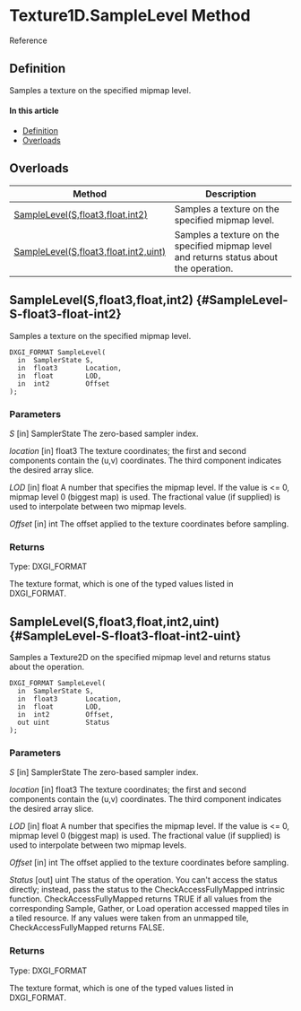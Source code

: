 # Texture1D.SampleLevel Method

Reference

## Definition

Samples a texture on the specified mipmap level.

#### In this article

*  [Definition](#definition)
*  [Overloads](#overloads)

## Overloads

| Method | Description |
| ------ | ----------- |
| [SampleLevel(S,float3,float,int2)](#SampleLevel-S-float3-float-int2) | Samples a texture on the specified mipmap level. |
| [SampleLevel(S,float3,float,int2,uint)](#SampleLevel-S-float3-float-int2-uint) | Samples a texture on the specified mipmap level and returns status about the operation. |

## SampleLevel(S,float3,float,int2) {#SampleLevel-S-float3-float-int2}

Samples a texture on the specified mipmap level.

```HLSL
DXGI_FORMAT SampleLevel(
  in  SamplerState S,
  in  float3       Location,
  in  float        LOD,
  in  int2         Offset
);
```

### Parameters
<i>S</i> [in] SamplerState
The zero-based sampler index.

<i>location</i> [in] float3
The texture coordinates; the first and second components contain the (u,v) coordinates.  The third component indicates the desired array slice.

<i>LOD</i> [in] float
A number that specifies the mipmap level. If the value is <= 0, mipmap level 0 (biggest map) is used. The fractional value (if supplied) is used to interpolate between two mipmap levels.

<i>Offset</i> [in] int
The offset applied to the texture coordinates before sampling.

### Returns
Type: DXGI_FORMAT

The texture format, which is one of the typed values listed in DXGI_FORMAT.

## SampleLevel(S,float3,float,int2,uint) {#SampleLevel-S-float3-float-int2-uint}

Samples a Texture2D on the specified mipmap level and returns status about the operation.

```HLSL
DXGI_FORMAT SampleLevel(
  in  SamplerState S,
  in  float3       Location,
  in  float        LOD,
  in  int2         Offset,
  out uint         Status
);
```

### Parameters
<i>S</i> [in] SamplerState
The zero-based sampler index.

<i>location</i> [in] float3
The texture coordinates; the first and second components contain the (u,v) coordinates.  The third component indicates the desired array slice.

<i>LOD</i> [in] float
A number that specifies the mipmap level. If the value is <= 0, mipmap level 0 (biggest map) is used. The fractional value (if supplied) is used to interpolate between two mipmap levels.

<i>Offset</i> [in] int
The offset applied to the texture coordinates before sampling.

<i>Status</i> [out] uint
The status of the operation. You can't access the status directly; instead, pass the status to the CheckAccessFullyMapped intrinsic function. CheckAccessFullyMapped returns TRUE if all values from the corresponding Sample, Gather, or Load operation accessed mapped tiles in a tiled resource. If any values were taken from an unmapped tile, CheckAccessFullyMapped returns FALSE.

### Returns
Type: DXGI_FORMAT

The texture format, which is one of the typed values listed in DXGI_FORMAT.
